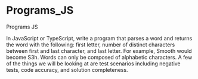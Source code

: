 # Programs_JS
Programs JS

In JavaScript or TypeScript, write a program that parses a word and returns the word with the following: first letter, number of distinct characters between first and last character, and last letter. For example, Smooth would become S3h. Words can only be composed of alphabetic characters. A few of the things we will be looking at are test scenarios including negative tests, code accuracy, and solution completeness.
